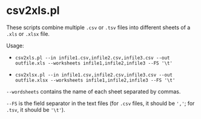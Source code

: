 # csv2xls.pl
These scripts combine multiple `.csv` or `.tsv` files into different sheets of a `.xls` or `.xlsx` file.

Usage:

* `csv2xls.pl --in infile1.csv,infile2.csv,infile3.csv --out outfile.xls --worksheets infile1,infile2,infile3 --FS '\t'`

* `csv2xlsx.pl --in infile1.csv,infile2.csv,infile3.csv --out outfile.xlsx --worksheets infile1,infile2,infile3 --FS '\t'`

`--wordsheets` contains the name of each sheet separated by commas.

`--FS` is the field separator in the text files (for `.csv` files, it should be `','`; for `.tsv`, it should be `'\t'`).

